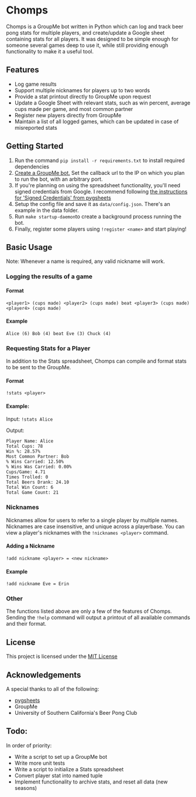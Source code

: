 # Chomps

Chomps is a GroupMe bot written in Python which can log and track beer pong stats for multiple players, and create/update a Google sheet containing stats for all players. It was designed to be simple enough for someone several games deep to use it, while still providing enough functionality to make it a useful tool.

## Features
* Log game results
* Support multiple nicknames for players up to two words
* Provide a stat printout directly to GroupMe upon request
* Update a Google Sheet with relevant stats, such as win percent, average cups made per game, and most common partner
* Register new players directly from GroupMe
* Maintain a list of all logged games, which can be updated in case of misreported stats

## Getting Started

1. Run the command `pip install -r requirements.txt` to install required dependencies
2. [Create a GroupMe bot.](https://dev.groupme.com/bots/new) Set the callback url to the IP on which you plan to run the bot, with an arbitrary port.
3. If you're planning on using the spreadsheet functionality, you'll need signed credentials from Google. I recommend following [the instructions for 'Signed Credentials' from pygsheets](http://pygsheets.readthedocs.io/en/latest/authorizing.html)
4. Setup the config file and save it as `data/config.json`. There's an example in the data folder.
5. Run `make startup-daemon`to create a background process running the bot.
6. Finally, register some players using `!register <name>` and start playing!


## Basic Usage
Note: Whenever a name is required, any valid nickname will work.
### Logging the results of a game
#### Format

`<player1> (cups made) <player2> (cups made) beat <player3> (cups made) <player4> (cups made)`

#### Example

`Alice (6) Bob (4) beat Eve (3) Chuck (4)`

### Requesting Stats for a Player
In addition to the Stats spreadsheet, Chomps can compile and format stats to be sent to the GroupMe.
#### Format


`!stats <player>`

#### Example:

Input: `!stats Alice`

Output:
```
Player Name: Alice
Total Cups: 78
Win %: 28.57%
Most Common Partner: Bob
% Wins Carried: 12.50%
% Wins Was Carried: 0.00%
Cups/Game: 4.71
Times Trolled: 0
Total Beers Drank: 24.10
Total Win Count: 6
Total Game Count: 21
```

### Nicknames
Nicknames allow for users to refer to a single player by multiple names. Nicknames are case insensitive, and unique across a playerbase. You can view a player's nicknames with the `!nicknames <player>` command.
#### Adding a Nickname
`!add nickname <player> = <new nickname>`

#### Example
`!add nickname Eve = Erin`

### Other
The functions listed above are only a few of the features of Chomps. Sending  the `!help` command will output a printout of all available commands and their format.


## License
This project is licensed under the [MIT License](LICENSE.md)

## Acknowledgements
A special thanks to all of the following:

* [pygsheets](https://github.com/nithinmurali/pygsheets)
* GroupMe
* University of Southern California's Beer Pong Club

## Todo:
In order of priority:

* Write a script to set up a GroupMe bot
* Write more unit tests
* Write a script to initialize a Stats spreadsheet
* Convert player stat into named tuple
* Implement functionality to archive stats, and reset all data (new seasons)
